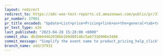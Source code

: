 ```yaml
---
layout: redirect
redirect_to: https://a8c-woo-test-reports.s3.amazonaws.com/public/pr/37961/e2e/index.html
pr_number: 37961
pr_title_encoded: "Update+List+price+Pricing+link+on+the+general+tab+to+navigate+to+the+Pricing+tab"
pr_test_type: e2e
last_published: "2023-04-28 15:28:00 +0000"
commit_sha: db3bb644b2038bb1b9d89146c5a67316906e34b6
commit_message: "Simplify the event name to product_pricing_help_click"
branch_name: add/37931
---
```

